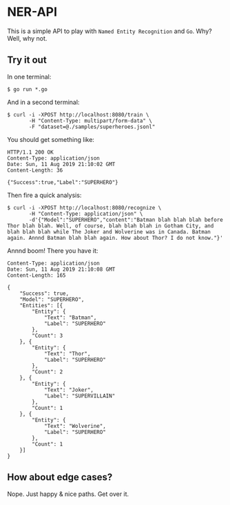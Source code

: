 # NER-API

This is a simple API to play with `Named Entity Recognition` and `Go`. Why? Well, why not.

## Try it out

In one terminal:

    $ go run *.go

And in a second terminal:

    $ curl -i -XPOST http://localhost:8080/train \
           -H "Content-Type: multipart/form-data" \
           -F "dataset=@./samples/superheroes.jsonl"

You should get something like:

    HTTP/1.1 200 OK
    Content-Type: application/json
    Date: Sun, 11 Aug 2019 21:10:02 GMT
    Content-Length: 36

    {"Success":true,"Label":"SUPERHERO"}

Then fire a quick analysis:

    $ curl -i -XPOST http://localhost:8080/recognize \
           -H "Content-Type: application/json" \
           -d'{"Model":"SUPERHERO","content":"Batman blah blah blah before Thor blah blah. Well, of course, blah blah blah in Gotham City, and blah blah blah while The Joker and Wolverine was in Canada. Batman again. Annnd Batman blah blah again. How about Thor? I do not know."}'

Annnd boom! There you have it:

    Content-Type: application/json
    Date: Sun, 11 Aug 2019 21:10:08 GMT
    Content-Length: 165

    {
        "Success": true,
        "Model": "SUPERHERO",
        "Entities": [{
            "Entity": {
                "Text": "Batman",
                "Label": "SUPERHERO"
            },
            "Count": 3
        }, {
            "Entity": {
                "Text": "Thor",
                "Label": "SUPERHERO"
            },
            "Count": 2
        }, {
            "Entity": {
                "Text": "Joker",
                "Label": "SUPERVILLAIN"
            },
            "Count": 1
        }, {
            "Entity": {
                "Text": "Wolverine",
                "Label": "SUPERHERO"
            },
            "Count": 1
        }]
    }

## How about edge cases?

Nope. Just happy & nice paths. Get over it.
